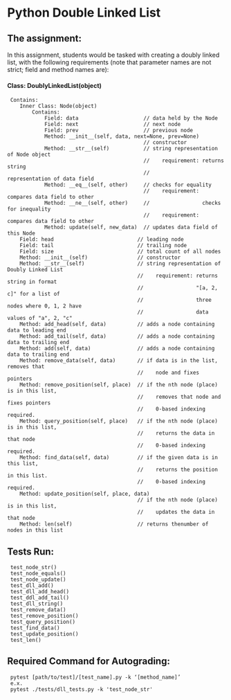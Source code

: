 # Python Double Linked List

## The assignment:
In this assignment, students would be tasked with creating a doubly linked list, with the following requirements (note that parameter names are not strict; field and method names are):

#### Class: DoublyLinkedList(object)
     Contains:
        Inner Class: Node(object)
            Contains:
                Field: data                     // data held by the Node
                Field: next                     // next node
                Field: prev                     // previous node
                Method: __init__(self, data, next=None, prev=None)  
                                                // constructor
                Method: __str__(self)           // string representation of Node object
                                                //    requirement: returns string 
                                                //                 representation of data field
                Method: __eq__(self, other)     // checks for equality
                                                //    requirement: compares data field to other
                Method: __ne__(self, other)     //                 checks for inequality
                                                //    requirement: compares data field to other
                Method: update(self, new_data)  // updates data field of this Node
        Field: head                           // leading node
        Field: tail                           // trailing node
        Field: size                           // total count of all nodes
        Method: __init__(self)                // constructor
        Method: __str__(self)                 // string representation of Doubly Linked List
                                              //    requirement: returns string in format
                                              //                 "[a, 2, c]" for a list of
                                              //                 three nodes where 0, 1, 2 have
                                              //                 data values of "a", 2, "c"
        Method: add_head(self, data)          // adds a node containing data to leading end
        Method: add_tail(self, data)          // adds a node containing data to trailing end
        Method: add(self, data)               // adds a node containing data to trailing end
        Method: remove_data(self, data)       // if data is in the list, removes that
                                              //    node and fixes pointers
        Method: remove_position(self, place)  // if the nth node (place) is in this list,
                                              //    removes that node and fixes pointers
                                              //    0-based indexing required.
        Method: query_position(self, place)   // if the nth node (place) is in this list,
                                              //    returns the data in that node
                                              //    0-based indexing required.
        Method: find_data(self, data)         // if the given data is in this list,
                                              //    returns the position in this list.
                                              //    0-based indexing required.
        Method: update_position(self, place, data)
                                              // if the nth node (place) is in this list,
                                              //    updates the data in that node
        Method: len(self)                     // returns thenumber of nodes in this list
                    

## Tests Run:
     test_node_str()
     test_node_equals()
     test_node_update()
     test_dll_add()
     test_dll_add_head()
     test_ddl_add_tail()
     test_dll_string()
     test_remove_data()
     test_remove_position()
     test_query_position()
     test_find_data()
     test_update_position()
     test_len()
  
## Required Command for Autograding:
     pytest [path/to/test]/[test_name].py -k ‘[method_name]’
     e.x.
     pytest ./tests/dll_tests.py -k 'test_node_str'
